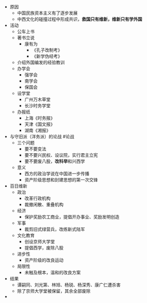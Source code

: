 - 原因
	- 中国民族资本主义有了逐步发展
	- 中西文化的碰撞过程中形成共识，**救国只有维新，维新只有学外国**
- 活动
	- 公车上书
	- 著书立说
		- 康有为
			- 《孔子改制考》
			- 《新学伪经考》
	- 介绍外国编发的经验教训
	- 办学会
		- 强学会
		- 南学会
		- 保国会
	- 设学堂
		- 广州万木草堂
		- 长沙时务学堂
	- 办报纸
		- 上海《时务报》
		- 天津《国文报》
		- 湖南《湘报》
- 与守旧派（洋务派）的论战 #论战
	- 三个问题
		- 要不要变法
		- 要不要兴民权、设议院，实行君主立宪
		- 要不要废八股，**改科举**和兴西学
	- 意义
		- 西方的政治学说在中国进一步传播
		- 资产阶级思想和封建思想的第一次交锋
- 百日维新
	- 政治
		- 改革行政机构
		- 裁撤闲散、重叠机构
	- 经济
		- 保护奖励农工商业，提倡开办事业、奖励发明创造
	- 军事
		- 裁剪旧式绿营兵，改练新式陆军
	- 文化教育
		- 创设京师大学堂
		- 提倡西学，废除八股
	- 进步性
		- 资产阶级的改良运动
	- 局限性
		- 未触及根本，温和的改良方案
- 结果
	- 谭嗣同、刘光第、林旭、杨锐、杨深秀、康广仁遭杀害
	- 除了京师大学堂被保留，其余全部废除
-
